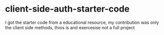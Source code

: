 # client-side-auth-starter-code
 I got the starter code from a educational resource, my contribution was only the client side methods, thios is and exercesise not a full project
